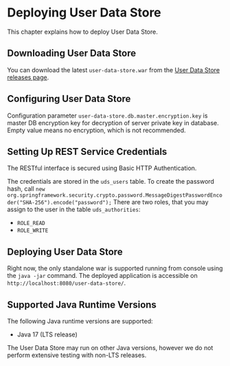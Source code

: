 # Deploying User Data Store

This chapter explains how to deploy User Data Store.


## Downloading User Data Store

You can download the latest `user-data-store.war` from the [User Data Store releases page](https://github.com/wultra/user-data-store/releases).


## Configuring User Data Store

Configuration parameter `user-data-store.db.master.encryption.key` is master DB encryption key for decryption of server private key in database.
Empty value means no encryption, which is not recommended.


## Setting Up REST Service Credentials

<!-- begin box info -->
The RESTful interface is secured using Basic HTTP Authentication.
<!-- end -->

The credentials are stored in the `uds_users` table.
To create the password hash, call `new org.springframework.security.crypto.password.MessageDigestPasswordEncoder("SHA-256").encode("password");`
There are two roles, that you may assign to the user in the table `uds_authorities`:
- `ROLE_READ`
- `ROLE_WRITE`


## Deploying User Data Store

Right now, the only standalone war is supported running from console using the `java -jar` command.
The deployed application is accessible on `http://localhost:8080/user-data-store/`.

## Supported Java Runtime Versions

The following Java runtime versions are supported:
- Java 17 (LTS release)

The User Data Store may run on other Java versions, however we do not perform extensive testing with non-LTS releases.

